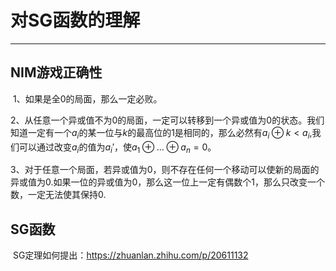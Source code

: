 # 对SG函数的理解

---

## NIM游戏正确性

​	1、如果是全0的局面，那么一定必败。

​	2、从任意一个异或值不为0的局面，一定可以转移到一个异或值为0的状态。我们知道一定有一个$a_i$的某一位与$k$的最高位的$1$是相同的，那么必然有$a_i \oplus k < a_i$,我们可以通过改变$a_i$的值为$a_i'$，使$a_1\oplus ... \oplus a_n = 0$。

​	3、对于任意一个局面，若异或值为0，则不存在任何一个移动可以使新的局面的异或值为0.如果一位的异或值为0，那么这一位上一定有偶数个1，那么只改变一个数，一定无法使其保持0.

## SG函数

​	SG定理如何提出：https://zhuanlan.zhihu.com/p/20611132

